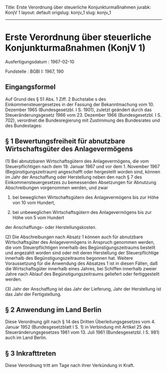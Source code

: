 Title: Erste Verordnung über steuerliche Konjunkturmaßnahmen
jurabk: KonjV 1
layout: default
origslug: konjv_1
slug: konjv_1

---

# Erste Verordnung über steuerliche Konjunkturmaßnahmen (KonjV 1)

Ausfertigungsdatum
:   1967-02-10

Fundstelle
:   BGBl I: 1967, 190



## Eingangsformel

Auf Grund des § 51 Abs. 1 Ziff. 2 Buchstabe s des
Einkommensteuergesetzes in der Fassung der Bekanntmachung vom 10.
Dezember 1965 (Bundesgesetzbl. I S. 1901), zuletzt geändert durch das
Steueränderungsgesetz 1966 vom 23. Dezember 1966 (Bundesgesetzbl. I S.
702), verordnet die Bundesregierung mit Zustimmung des Bundesrates und
des Bundestages:


## § 1 Bewertungsfreiheit für abnutzbare Wirtschaftsgüter des Anlagevermögens

(1) Bei abnutzbaren Wirtschaftsgütern des Anlagevermögens, die vom
Steuerpflichtigen nach dem 19. Januar 1967 und vor dem 1. November
1967 (Begünstigungszeitraum) angeschafft oder hergestellt worden sind,
können im Jahr der Anschaffung oder Herstellung neben den nach § 7 des
Einkommensteuergesetzes zu bemessenden Absetzungen für Abnutzung
Abschreibungen vorgenommen werden, und zwar

1.  bei beweglichen Wirtschaftsgütern des Anlagevermögens bis zur Höhe von
    10 vom Hundert,


2.  bei unbeweglichen Wirtschaftsgütern des Anlagevermögens bis zur Höhe
    von 5 vom Hundert



der Anschaffungs- oder Herstellungskosten.

(2) Die Abschreibungen nach Absatz 1 können auch für abnutzbare
Wirtschaftsgüter des Anlagevermögens in Anspruch genommen werden, die
vom Steuerpflichtigen innerhalb des Begünstigungszeitraums bestellt
und angezahlt worden sind oder mit deren Herstellung der
Steuerpflichtige innerhalb des Begünstigungszeitraums begonnen hat.
Weitere Voraussetzung für die Anwendung des Absatzes 1 ist in diesen
Fällen, daß die Wirtschaftsgüter innerhalb eines Jahres, bei Schiffen
innerhalb zweier Jahre nach Ablauf des Begünstigungszeitraums
geliefert oder fertiggestellt werden.

(3) Jahr der Anschaffung ist das Jahr der Lieferung, Jahr der
Herstellung ist das Jahr der Fertigstellung.


## § 2 Anwendung im Land Berlin

Diese Verordnung gilt nach § 14 des Dritten Überleitungsgesetzes vom
4\. Januar 1952 (Bundesgesetzblatt I S. 1) in Verbindung mit Artikel 25
des Steueränderungsgesetzes 1961 vom 13. Juli 1961 (Bundesgesetzbl. I
S. 981) auch im Land Berlin.


## § 3 Inkrafttreten

Diese Verordnung tritt am Tage nach ihrer Verkündung in Kraft.

